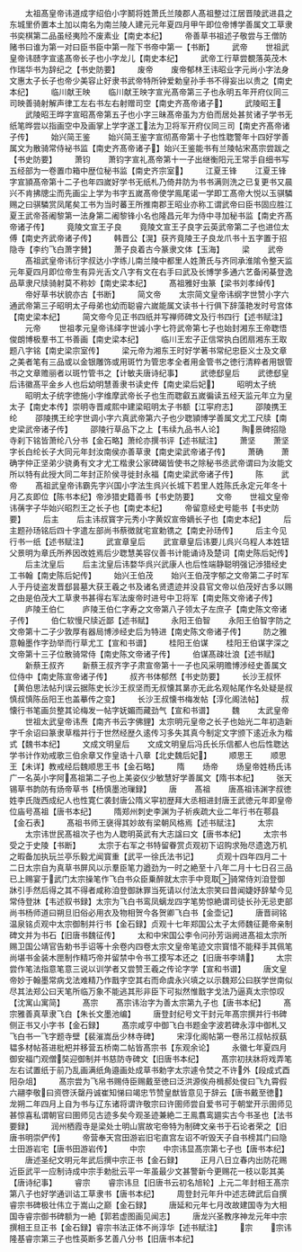 <!-- { "loadSidebar": true } -->
　　太祖髙皇帝讳道成字绍伯小字鬭将姓萧氏兰陵郡人髙祖整过江居晋陵武进县之东城里侨置本土加以南名为南兰陵人建元元年夏四月甲午即位帝博学善属文工草隶书奕棋第二品虽经夷险不废素业【南史本纪】
　　帝善草书祖述子敬尝与王僧防赌书曰谁为第一对曰臣书臣中第一陛下书帝中第一【书断】
　　武帝
　　世祖武皇帝讳赜字宣逺髙帝长子也小字龙儿【南史本纪】
　　武帝工行草尝覩落英茂木作瑞华书为辞纪之【书史防要】
　　废帝
　　废帝郁林王讳昭业字元尚小字法身文惠太子长子也帝少美容止好隶书武帝特所钟爱勅皇孙手书不得妄出以贵之【南史本纪】
　　临川献王映
　　临川献王映字宣光髙帝第三子也永明五年开府仪同三司映善骑射解声律工左右书左右射赠司空【南史齐髙帝诸子】
　　武陵昭王
　　武陵昭王晔字宣昭髙帝第五子也小字三昧髙帝虽为方伯而居处甚贫诸子学书无纸笔晔尝以指画空中及画掌上学字遂工法为卫将军开府仪同三司【南史齐髙帝诸子传】
　　始兴简王鉴
　　始兴简王鉴字宣彻髙帝第十子也性聦警年十四好学善属文为散骑常侍袐书监【南史齐髙帝诸子】始兴王鉴能书有兰陵帖宋髙宗尝跋之【书史防要】
　　萧钧
　　萧钧字宣礼髙帝第十一子出继衡阳元王常手自细书写五经部为一卷置巾箱中歴位秘书监【南史齐宗室】
　　江夏王锋
　　江夏王锋字宣頴髙帝第十二子也年四嵗好学书无纸札乃倚井防为书书满则洗之已复更书又晨兴不肯拂牕尘而先画尘上学为书字五嵗髙帝使学鳯尾诺一学即工髙帝大悦以玉骐驎赐之曰骐驎赏凤尾矣工书为当时蕃王所推南郡王昭业亦称工谓武帝曰臣书固应胜江夏王武帝荅阇黎第一法身第二阇黎锋小名也隆昌元年为侍中寻加秘书监【南史齐髙帝诸子传】
　　竟陵文宣王子良
　　竟陵文宣王子良字云英武帝第二子也进位太傅【南史齐武帝诸子传】
　　韩晋公【滉】获齐竟陵王子良龙爪书十五字置于招隐寺【李约飞白萧字賛】
　　萧子良着古今篆隶文体【玉海】
　　梁
　　武帝
　　髙祖武皇帝讳衍字叔达小字练儿南兰陵中都里人姓萧氏与齐同承淮隂令整天监元年夏四月即位帝生有异光舌文八字有文在右手曰武及长博学多通六艺备闲棊登逸品草隶尺牍骑射莫不称妙【南史梁本纪】
　　髙祖雅好虫篆【梁书刘孝绰传】
　　帝好草书状貌亦古【书断】
　　简文帝
　　太宗简文皇帝讳纲字世赞小字六通武帝第三子昭明太子母弟也幼而聪睿六嵗能属文读书十行俱下辞藻艳发时号宫体【南史梁本纪】
　　简文帝今见正书四纸并写禅师碑文及行书四行【述书赋注】
　　元帝
　　世祖孝元皇帝讳绎字世诚小字七符武帝第七子也始封湘东王帝聦悟俊朗博极羣书工书善画【南史梁本纪】
　　临川王宏子正信常执白团扇湘东王取题八字铭【南史梁宗室传】
　　梁元帝为湘东王时好学著书常纪忠臣义士及文章之美者笔有三品或以金银雕饰或用斑竹为管忠孝全者用金管书之徳行清粹者用银管书之文章赡丽者以斑竹管书之【计敏夫唐诗纪事】
　　武徳郄皇后
　　武徳郄皇后讳徽髙平金乡人也后幼明慧善隶书读史传【南史梁后妃】
　　昭明太子统
　　昭明太子统字徳施小字维摩武帝长子也生而聦叡五嵗徧读五经天监元年立为皇太子【南史本传】崇明寺晋咸熙中建梁昭明太子书额【江寜府志】
　　邵陵携王纶
　　邵陵携王纶字世调小字六真武帝第六子也少聦頴博学善属文尤工尺牍【南史梁武帝诸子传】
　　邵陵行草品下之上【韦续九品书人论】
　　陶景碑招隐寺刹下铭皆萧纶八分书【金石略】萧纶亦撰书评【述书赋注】
　　萧坚
　　萧坚字长白纶长子大同元年封汝南侯亦善草隶【南史梁武帝诸子传】
　　萧确
　　萧确字仲正坚弟少骁勇有文才尤工楷隶公家碑碣皆使书之除秘书丞武帝谓曰为汝能文所以特有此授大同二年封正阶侯寻徙封永福【南史梁武帝诸子传】
　　陈
　　武帝
　　髙祖武皇帝讳霸先字兴国小字法生呉兴长城下若里人姓陈氏永定元年冬十月乙亥即位【陈书本纪】帝渉猎史籍善书【书史防要】
　　文帝
　　世祖文皇帝讳蒨字子华始兴昭烈王之长子也【南史本纪】
　　帝留意经史号能书【书史防要】
　　后主
　　后主讳叔寳字元秀小字黄奴宣帝嫡长子也【南史本纪】
　　后主题孙玚铭后四十字遣左部尚书蔡徴就宅宣勅镌之【南史孙玚传】
　　后主今见行书一纸【述书赋注】
　　武宣章皇后
　　武宣章皇后讳要儿呉兴乌程人本姓钮父景明为章氏所养因改姓焉后少聦慧美容仪善书计能诵诗及楚词【南史陈后妃传】
　　后主沈皇后
　　后主沈皇后讳婺华呉兴武康人也后性端静聪明强记渉猎经史工书翰【南史陈后妃传】
　　始兴王伯茂
　　始兴王伯茂字郁之文帝第二子时军人于丹徒盗发晋郄昙墓大获王羲之书及诸名贤遗迹并没县官文帝以伯茂好古多以赐之由是伯茂大工草隶书甚得右军法废帝时进号中卫将军【南史陈文帝诸子传】
　　庐陵王伯仁
　　庐陵王伯仁字寿之文帝第八子领太子左庶子【南史陈文帝诸子传】
　　伯仁软慢尺牍近鄙【述书赋】
　　永阳王伯智
　　永阳王伯智字防之文帝第十二子少敦厚有器局博渉经史后为特进【南史陈文帝诸子传】
　　防之雅意翰墨作字劲举而行草尤工【宣和书谱】
　　桂阳王伯谋
　　桂阳王伯谋字深之文帝第十三子位散骑常侍【南史陈文帝诸子传】
　　伯谋髙疎壮浪【述书赋】
　　新蔡王叔齐
　　新蔡王叔齐字子肃宣帝第十一子也风采明赡博渉经史善属文位侍中【南史陈宣帝诸子传】
　　叔齐书体郁然【书史防要】
　　长沙王叔怀【黄伯思法帖刋误云据陈史长沙王叔坚而无叔懐其晜亦无此名观帖尾作名处疑是叔慎叔慎陈岳阳王也盖摹传之变】
　　长沙王叔懐书梅发帖【淳化阁法帖】
　　叔懐行书笔画贠整其论梅发一帖字妩媚而藏劲气【宣和书谱】
　　魏
　　太武皇帝
　　世祖太武皇帝讳焘【南齐书云字佛貍】太宗明元皇帝之长子也始光二年初造新字千余诏曰篆隶草楷并行于世然经歴久逺传习多失其真今制定文字颁下逺近永为楷式【魏书本纪】
　　文成文明皇后
　　文成文明皇后冯氏长乐信都人也后性聦达学书计作劝戒歌三伯余章又作皇诰十八章【北史魏后妃】
　　顺思王
　　顺思王【未详】教戒经后魏顺思王书【金石略】
　　隋
　　炀帝
　　炀皇帝姓杨氏讳广一名英小字阿髙祖第二子也上美姿仪少敏慧好学善属文【隋书本纪】
　　张天锡草书韵防有炀帝草书【杨慎墨池璅録】
　　唐
　　髙祖
　　唐髙祖讳渊字叔徳姓李氏陇西成纪人也性寛仁袭封唐公隋义寜初歴拜大丞相进封唐王武徳元年即皇帝位庙号髙祖【唐书本纪】
　　隋郑州刺史李渊为子祈疾疏大业二年行书在鄠县【金石表】
　　髙祖书师王襃得其妙故有梁朝风格焉【述书赋注】
　　太宗
　　太宗讳世民髙祖次子也为人聦明英武有大志諡曰文【唐书本纪】
　　太宗书受之于史陵【书断】
　　太宗于右军之书特留眷赏贞观初下诏购求殆尽遗逸万机之暇备加执玩兰亭乐毅尤闻寳重【武平一徐氏法书记】
　　贞观十四年四月二十二日太宗自为真草书屏风以示羣臣笔力遒劲为一时之絶至十八年二月十七日召三品已上赐宴于武门太宗操笔作飞白书众臣乗醉就太宗手中竞取骑常侍刘洎登御牀引手然后得之其不得者咸称洎登御牀罪当死请以付法太宗笑曰昔闻婕妤辞辇今见常侍登牀【韦述叙书録】太宗为飞白书鸾凤螭龙四字笔势惊絶谓司徒长孙无忌吏部尚书杨师道曰朔旦旧俗必用衣及物相贺今各贺卿飞白书【金壶记】
　　唐晋祠铭温泉铭贞观中太宗御制并行书【金石録】贞观十七年郑国公太子太师魏征薨帝亲制碑文并为书石【旧唐书魏征传】
　　太和中宋国公李令问孙芳诣阙进髙祖太宗所赐卫国公靖官告勅书手诏等十余卷内四卷太宗文皇帝笔迹文宗寳惜不能释手其佩笔尚堪书金装木匣制作精巧帝并留禁中令书工摸写本还之【旧唐书李靖】
　　太宗尝作笔法指意笔意三说以训学者又尝赞王羲之传论字学【宣和书谱】
　　唐文皇帝妙于翰墨常病戈法难精乃作戬字空其右而命虞永兴填之以示魏郑公曰朕学世南似尽其法郑公曰天笔所临万象不能逃其形非臣下可拟然惟戬字戈法乃逼真太宗惊叹【沈寓山寓简】
　　髙宗
　　髙宗讳治字为善太宗第九子也【唐书本纪】
　　髙宗雅善真草隶飞白【朱长文墨池编】
　　唐登封纪号文干封元年髙宗撰并行书碑侧正书又小字书【金石録】
　　髙宗咸亨中御飞白书题金字波若碑永淳中御札又飞白书一飞字题寺壁【裴漼嵩岳少林寺碑】
　　宋淳化阁帖第一卷吊江叔帖叔蓺韫多材帖荅进枇杷并移营五桥南二帖皆髙宗书【东观余论】
　　永徽七年夏四月御安福门观僧奘迎御制并书慈防寺碑文【旧唐书本纪】
　　髙宗初扶牀将戏弄笔左右试置纸于前乃乱画满纸角邉画处成草书勅字太宗遽令焚之不许外【段成式酉阳杂俎】
　　髙宗尝为飞帛书赐侍臣赐戴至徳曰泛洪源俟舟楫郝处俊曰飞九霄假六翮李敬曰资啓沃罄丹诚崔知悌曰竭忠节赞皇猷皆意见于辞云【唐书戴至徳】龙朔二年四月上自为书与辽东诸将谓许敬宗曰许圉师尝自爱书可于朝堂开示圉师见甚惊喜私谓朝官曰圉师见古迹多矣今观圣迹兼絶二王鳯翥鸾廽实古今书圣也【法书要録】
　　润州栖霞寺是梁处士明山賔故宅帝特为制碑文亲书于石论者荣之【旧唐书明崇俨传】
　　帝营奉天宫田游岩旧宅直宫左诏不听毁天子自书榜其门曰隐士田游岩宅【唐书田游岩传】
　　中宗
　　中宗讳显髙宗第七子也【唐书本纪】
　　唐述圣纪文明元年武后撰中宗正书【金石録】
　　正月八日立春内出防花赐近臣武平一应制诗成中宗手勅批云平一年虽最少文甚警新今更赐花一枝以彰其美【唐诗纪事】
　　睿宗
　　睿宗讳旦【旧唐书云初名旭轮】上元二年封相王髙宗第八子也好学通训诂工草隶书【唐书本纪】
　　周登封元年升中述志碑武后自撰睿宗书碑极壮伟立于嵩山之巅【金石録】
　　唐延和元年七月改故建国寺为大相国寺睿宗御书碑额为一絶【郭若虚图画见闻志】
　　唐龙兴圣教序神龙元年中宗撰相王旦正书【金石録】睿宗书法正体不尚淳华【述书赋注】
　　宗
　　宗讳隆基睿宗第三子也性英断多艺善八分书【旧唐书本纪】
